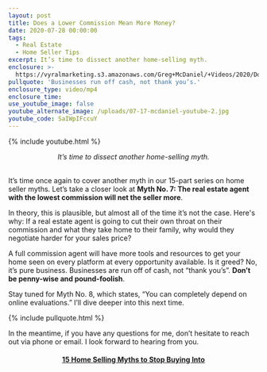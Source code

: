 ```yaml
---
layout: post
title: Does a Lower Commission Mean More Money?
date: 2020-07-28 00:00:00
tags:
  - Real Estate
  - Home Seller Tips
excerpt: It’s time to dissect another home-selling myth.
enclosure: >-
  https://vyralmarketing.s3.amazonaws.com/Greg+McDaniel/+Videos/2020/Does+a+Lower+Commission+Mean+More+Money_+_+15+Home+Selling+Myths+to+Stop+Buying+Into.mp4
pullquote: 'Businesses run off cash, not thank you’s.'
enclosure_type: video/mp4
enclosure_time:
use_youtube_image: false
youtube_alternate_image: /uploads/07-17-mcdaniel-youtube-2.jpg
youtube_code: SaIWpIFccuY
---
```


{% include youtube.html %}

<center><em>It&rsquo;s time to dissect another home-selling myth.</em></center>

<br>It’s time once again to cover another myth in our 15-part series on home seller myths. Let’s take a closer look at **Myth No. 7: The real estate agent with the lowest commission will net the seller more**.

In theory, this is plausible, but almost all of the time it’s not the case. Here's why: If a real estate agent is going to cut their own throat on their commission and what they take home to their family, why would they negotiate harder for your sales price?

A full commission agent will have more tools and resources to get your home seen on every platform at every opportunity available. Is it greed? No, it’s pure business. Businesses are run off of cash, not “thank you’s”. **Don’t be penny-wise and pound-foolish**.

Stay tuned for Myth No. 8, which states, “You can completely depend on online evaluations.” I’ll dive deeper into this next time.

{% include pullquote.html %}

In the meantime, if you have any questions for me, don’t hesitate to reach out via phone or email. I look forward to hearing from you.

<center><h4><u><strong><a target="_blank" href="https://www.youtube.com/playlist?list=PL4Ay_MVLm6QGE37Lr8a94OqNrVBj-zDIw">15 Home Selling Myths to Stop Buying Into</a></strong></u></h4></center>